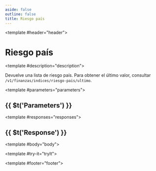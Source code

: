 ```yaml
---
aside: false
outline: false
title: Riesgo país
---
```


<script setup>
import { useRoute, useData } from 'vitepress'

const route = useRoute()

const { isDark } = useData()
</script>

<Path method="GET" id="get-finanzas-indices-riesgo-pais">

<template #header="header">

# Riesgo país

</template>

<template #description="description">

Devuelve una lista de riesgo país. Para obtener el último valor, consultar `/v1/finanzas/indices/riesgo-pais/ultimo`.

<!--@include: ./parts/get-finanzas-indices-riesgo-pais-description-after.md -->

</template>

<template #parameters="parameters">

## {{ $t('Parameters') }}

<Parameters operation-id="get-finanzas-indices-riesgo-pais" :parameters="parameters.parameters" />

</template>

<template #responses="responses">

## {{ $t('Response') }}

<Responses :responses="responses.responses" :schema="responses.schema" :responseType="responses.responseType" :isDark="isDark">

<template #body="body">

<ResponseBody :schema="body.schema" :responseType="body.responseType" />

</template>

</Responses>

</template>

<template #try-it="tryIt">

<TryWithVariables :operation-id="tryIt.operationId" :method="tryIt.method" :path="tryIt.path" :baseUrl="tryIt.baseUrl" :isDark="isDark" />

</template>

<template #footer="footer">

<OAFooter />

<!--@include: ./parts/get-finanzas-indices-riesgo-pais-footer.md -->

</template>

</Path>
